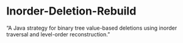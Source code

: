 # Inorder-Deletion-Rebuild
“A Java strategy for binary tree value-based deletions using inorder traversal and level-order reconstruction.”
